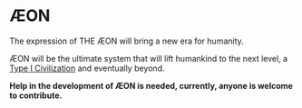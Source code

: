 # ÆON
The expression of THE ÆON will bring a new era for humanity.

ÆON will be the ultimate system that will lift humankind to the next level, a [Type I Civilization](https://en.wikipedia.org/wiki/Kardashev_scale) and eventually beyond.

**Help in the development of ÆON is needed, currently, anyone is welcome to contribute.**
